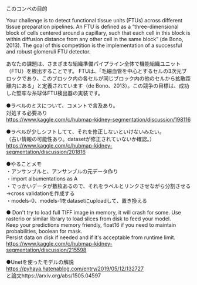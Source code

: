 このコンペの目的

Your challenge is to detect functional tissue units (FTUs) across different tissue preparation pipelines. An FTU is defined as a “three-dimensional block of cells centered around a capillary, such that each cell in this block is within diffusion distance from any other cell in the same block” (de Bono, 2013). The goal of this competition is the implementation of a successful and robust glomeruli FTU detector.  
  
あなたの課題は、さまざまな組織準備パイプライン全体で機能組織ユニット（FTU）を検出することです。 FTUは、「毛細血管を中心とするセルの3次元ブロックであり、このブロック内の各セルが同じブロック内の他のセルから拡散距離内にある」と定義されています（de Bono、2013）。この競争の目標は、成功した堅牢な糸球体FTU検出器の実装です。  
  
  
  
●ラベルのミスについて、コメントで言及あり。  
対処する必要あり  
https://www.kaggle.com/c/hubmap-kidney-segmentation/discussion/198116  
  
  
  
●ラベルが少しシフトしてて、それを修正しないといけないみたい。  
（古い情報の可能性あり。datasetが修正されていないか確認。）  
https://www.kaggle.com/c/hubmap-kidney-segmentation/discussion/201816   
  
  
●やることメモ  
・アンサンブルと、アンサンブルの元データ作り  
・import albumentations as A  
・でっかいデータが数枚あるので、それをラベルとリンクさせながら分割させる→cross validationを作成する  
・models-0、models-1をdatasetにuploadして、置き換える

●  Don't try to load full TIFF image in memory, it will crash for some. Use rasterio or similar library to load slices from disk to feed your model.  
Keep your predictions memory friendly, float16 if you need to maintain probabilities, boolean for mask.  
Persist data on disk if needed and if it's acceptable from runtime limit.  
https://www.kaggle.com/c/hubmap-kidney-segmentation/discussion/215598


●Unetを使ったモデルの解説
https://pyhaya.hatenablog.com/entry/2019/05/12/132727  
と論文https://arxiv.org/abs/1505.04597  

